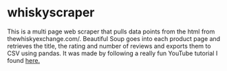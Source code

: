 # whiskyscraper

<p>This is a multi page web scraper that pulls data points from the html from thewhiskyexchange.com/. Beautiful Soup goes into each product page and retrieves the title, the rating and number of reviews and exports them to CSV using pandas.  It was made by following a really fun YouTube tutorial I found <a href src="https://www.youtube.com/watch?v=nCuPv3tf2Hg">here.</a></p>

